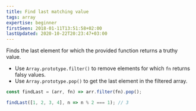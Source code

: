```yaml
---
title: Find last matching value
tags: array
expertise: beginner
firstSeen: 2018-01-11T13:51:58+02:00
lastUpdated: 2020-10-22T20:23:47+03:00
---
```


Finds the last element for which the provided function returns a truthy value.

- Use `Array.prototype.filter()` to remove elements for which `fn` returns falsy values.
- Use `Array.prototype.pop()` to get the last element in the filtered array.

```js
const findLast = (arr, fn) => arr.filter(fn).pop();
```

```js
findLast([1, 2, 3, 4], n => n % 2 === 1); // 3
```
